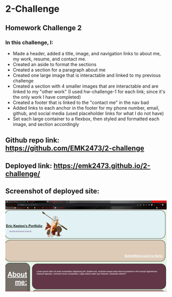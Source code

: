 # 2-Challenge
## Homework Challenge 2
### In this challenge, I:
- Made a header, added a title, image, and navigation links to about me, my work, resume, and contact me.
- Created an aside to format the sections
- Created a section for a paragraph about me
- Created one large image that is interactable and linked to my previous challenge 
- Created a section with 4 smaller images that are interactable and are linked to my "other work" (I used hw-challenge-1 for each link; since it's the only work I have completed)
- Created a footer that is linked to the "contact me" in the nav bad
- Added links to each anchor in the footer for my phone number, email, github, and social media (used placeholder links for what I do not have)
- Set each large container to a flexbox, then styled and formatted each image, and section accordingly

## Github repo link: https://github.com/EMK2473/2-challenge

## Deployed link: https://emk2473.github.io/2-challenge/

## Screenshot of deployed site:
![Alt text](./assets/images/Screenshot%20of%20Challenge%202023-08-30%20181249.jpg)
